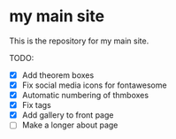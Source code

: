 # my main site

This is the repository for my main site.

TODO:

- [x] Add theorem boxes
- [x] Fix social media icons for fontawesome
- [x] Automatic numbering of thmboxes
- [x] Fix tags
- [x] Add gallery to front page
- [ ] Make a longer about page
